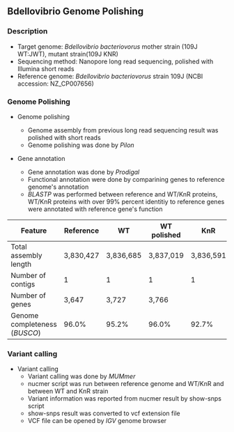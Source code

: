 ## Bdellovibrio Genome Polishing

### Description

* Target genome: *Bdellovibrio bacteriovorus* mother strain (109J WT:JWT), mutant strain(109J KNR)
* Sequencing method: Nanopore long read sequencing, polished with Illumina short reads
* Reference genome: *Bdellovibrio bacteriovorus* strain 109J (NCBI accession: NZ_CP007656)

### Genome Polishing

* Genome polishing
  * Genome assembly from previous long read sequencing result was polished with short reads
  * Genome polishing was done by *Pilon*

* Gene annotation
  * Gene annotation was done by *Prodigal*
  * Functional annotation were done by comparining genes to reference genome's annotation
  * *BLASTP* was performed between reference and WT/KnR proteins, WT/KnR proteins with over 99% percent identitiy to reference genes were annotated with reference gene's function

Feature | Reference | WT | WT polished | KnR | KnR polished
---- | ---- | ---- | ---- | ---- | ----
Total assembly length | 3,830,427 | 3,836,685 | 3,837,019 | 3,836,591 | 3,836,926
Number of contigs | 1 | 1 | 1 | 1 | 1
Number of genes | 3,647 | 3,727 | 3,766
Genome completeness (*BUSCO*) | 96.0% | 95.2% | 96.0% | 92.7% | 96.0%

### Variant calling

* Variant calling
  * Variant calling was done by *MUMmer*
  * nucmer script was run between reference genome and WT/KnR and between WT and KnR strain
  * Variant information was reported from nucmer result by show-snps script
  * show-snps result was converted to vcf extension file
  * VCF file can be opened by *IGV* genome browser
